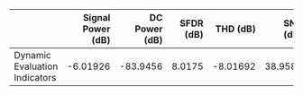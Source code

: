 |                               |   Signal Power (dB) |   DC Power (dB) |   SFDR (dB) |   THD (dB) |   SNR (dB) |   SNDR (dB) |    ENOB |
|:------------------------------|--------------------:|----------------:|------------:|-----------:|-----------:|------------:|--------:|
| Dynamic Evaluation Indicators |            -6.01926 |        -83.9456 |      8.0175 |   -8.01692 |    38.9586 |     8.01342 | 1.03877 |